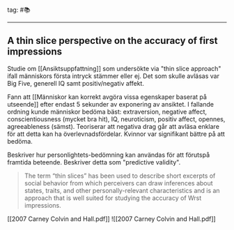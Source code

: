 tag:   #📚
- - - 
## A thin slice perspective on the accuracy of first impressions

Studie om [[Ansiktsuppfattning]] som undersökte via "thin slice approach" ifall människors första intryck stämmer eller ej. Det som skulle avläsas var Big Five, generell IQ samt positiv/negativ affekt. 

Fann att [[Människor kan korrekt avgöra vissa egenskaper baserat på utseende]] efter endast 5 sekunder av exponering av ansiktet. I fallande ordning kunde människor bedöma bäst: extraversion, negative affect, conscientiousness (mycket bra hit), IQ, neuroticism, positiv affect, opennes, agreeableness (sämst). Teoriserar att negativa drag går att avläsa enklare för att detta kan ha överlevnadsfördelar. Kvinnor var signifikant bättre på att bedöma.

Beskriver hur personlightets-bedömning kan användas för att förutspå framtida beteende. Beskriver detta som "predictive validity".

> The term “thin slices” has been used to describe short excerpts of social behavior from which perceivers can draw inferences about states, traits, and other personally-relevant characteristics and is an approach that is well suited for studying the accuracy of Wrst impressions.

[[2007 Carney Colvin and Hall.pdf]]
![[2007 Carney Colvin and Hall.pdf]]